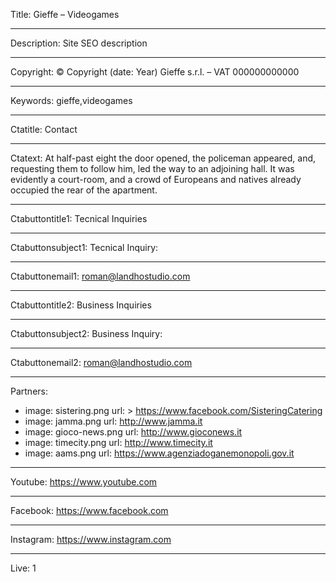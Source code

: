 Title: Gieffe – Videogames

----

Description: Site SEO description

----

Copyright: © Copyright (date: Year) Gieffe s.r.l. – VAT 000000000000

----

Keywords: gieffe,videogames

----

Ctatitle: Contact

----

Ctatext: At half-past eight the door opened, the policeman appeared, and, requesting them to follow him, led the way to an adjoining hall. It was evidently a court-room, and a crowd of Europeans and natives already occupied the rear of the apartment.

----

Ctabuttontitle1: Tecnical Inquiries

----

Ctabuttonsubject1: Tecnical Inquiry:

----

Ctabuttonemail1: roman@landhostudio.com

----

Ctabuttontitle2: Business Inquiries

----

Ctabuttonsubject2: Business Inquiry:

----

Ctabuttonemail2: roman@landhostudio.com

----

Partners: 

- 
  image: sistering.png
  url: >
    https://www.facebook.com/SisteringCatering
- 
  image: jamma.png
  url: http://www.jamma.it
- 
  image: gioco-news.png
  url: http://www.gioconews.it
- 
  image: timecity.png
  url: http://www.timecity.it
- 
  image: aams.png
  url: https://www.agenziadoganemonopoli.gov.it

----

Youtube: https://www.youtube.com

----

Facebook: https://www.facebook.com

----

Instagram: https://www.instagram.com

----

Live: 1
